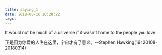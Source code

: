 ```yaml
---
title: saying_1
date: 2018-08-16 10:28:22
tags:
---
```

It would not be much of a universe if it wasn't home to the people you love.

正是因为你爱的人住在这里，宇宙才有了意义。--Stephen Hawking(19420108-20180314)

